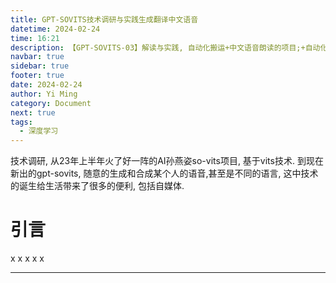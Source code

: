 ```yaml
---
title: GPT-SOVITS技术调研与实践生成翻译中文语音
datetime: 2024-02-24
time: 16:21
description: 【GPT-SOVITS-03】解读与实践, 自动化搬运+中文语音朗读的项目;+自动化生成中文字幕的项目
navbar: true
sidebar: true
footer: true
date: 2024-02-24
author: Yi Ming
category: Document
next: true
tags:
  - 深度学习
---
```


技术调研, 从23年上半年火了好一阵的AI孙燕姿so-vits项目, 基于vits技术. 到现在新出的gpt-sovits, 随意的生成和合成某个人的语音,甚至是不同的语言, 这中技术的诞生给生活带来了很多的便利, 包括自媒体. 
# 引言
x
x
x
x
x 

-----

